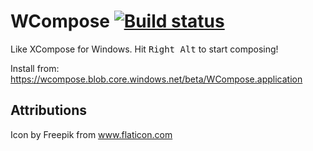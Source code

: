 WCompose [![Build status](https://ci.appveyor.com/api/projects/status/0epfncng3b4i4d8c?svg=true)](https://ci.appveyor.com/project/Porges/wcompose)
========

Like XCompose for Windows. Hit <kbd>Right Alt</kbd> to start composing!


Install from: https://wcompose.blob.core.windows.net/beta/WCompose.application





Attributions
------------

Icon by Freepik from www.flaticon.com 
